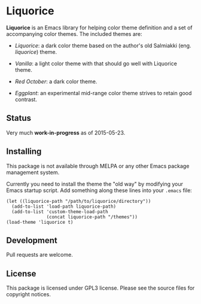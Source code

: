 # Liquorice

**Liquorice** is an Emacs library for helping color theme definition and a set
of accompanying color themes. The included themes are:

- *Liquorice*: a dark color theme based on the author's old Salmiakki
  (eng. *liquorice*) theme.

- *Vanilla*: a light color theme with that should go well with Liquorice
  theme.

- *Red October*: a dark color theme.

- *Eggplant*: an experimental mid-range color theme strives to retain good
  contrast.

## Status

Very much **work-in-progress** as of 2015-05-23.


## Installing

This package is not available through MELPA or any other Emacs package
management system.

Currently you need to install the theme the "old way" by modifying your Emacs
startup script. Add something along these lines into your `.emacs` file:

    (let ((liquorice-path "/path/to/liquorice/directory"))
      (add-to-list 'load-path liquorice-path)
      (add-to-list 'custom-theme-load-path
                   (concat liquorice-path "/themes"))
    (load-theme 'liquorice t)


## Development

Pull requests are welcome.


## License

This package is licensed under GPL3 license. Please see the source files for
copyright notices.
